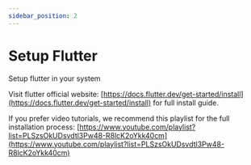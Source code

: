 ```yaml
---
sidebar_position: 2
---
```


# Setup Flutter

Setup flutter in your system

Visit flutter official website: [https://docs.flutter.dev/get-started/install](https://docs.flutter.dev/get-started/install) for full install guide.

If you prefer video tutorials, we recommend this playlist for the full installation process:
[https://www.youtube.com/playlist?list=PLSzsOkUDsvdtl3Pw48-R8lcK2oYkk40cm](https://www.youtube.com/playlist?list=PLSzsOkUDsvdtl3Pw48-R8lcK2oYkk40cm) 